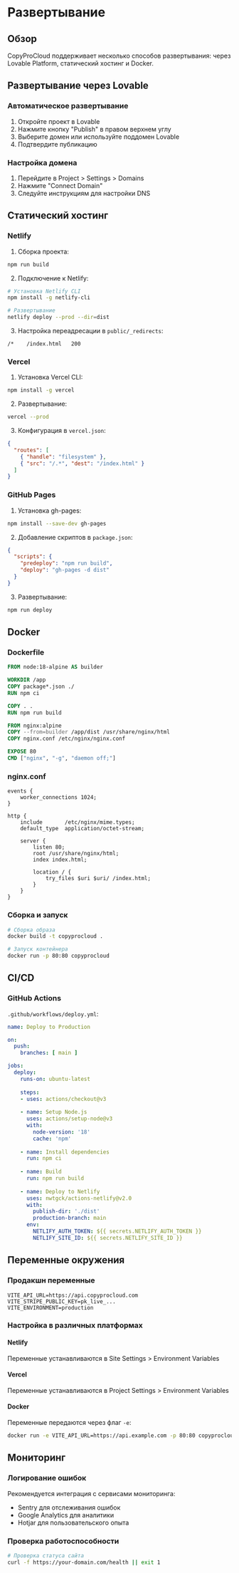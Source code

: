 
# Развертывание

## Обзор

CopyProCloud поддерживает несколько способов развертывания: через Lovable Platform, статический хостинг и Docker.

## Развертывание через Lovable

### Автоматическое развертывание

1. Откройте проект в Lovable
2. Нажмите кнопку "Publish" в правом верхнем углу
3. Выберите домен или используйте поддомен Lovable
4. Подтвердите публикацию

### Настройка домена

1. Перейдите в Project > Settings > Domains
2. Нажмите "Connect Domain"
3. Следуйте инструкциям для настройки DNS

## Статический хостинг

### Netlify

1. Сборка проекта:
```bash
npm run build
```

2. Подключение к Netlify:
```bash
# Установка Netlify CLI
npm install -g netlify-cli

# Развертывание
netlify deploy --prod --dir=dist
```

3. Настройка переадресации в `public/_redirects`:
```
/*    /index.html   200
```

### Vercel

1. Установка Vercel CLI:
```bash
npm install -g vercel
```

2. Развертывание:
```bash
vercel --prod
```

3. Конфигурация в `vercel.json`:
```json
{
  "routes": [
    { "handle": "filesystem" },
    { "src": "/.*", "dest": "/index.html" }
  ]
}
```

### GitHub Pages

1. Установка gh-pages:
```bash
npm install --save-dev gh-pages
```

2. Добавление скриптов в `package.json`:
```json
{
  "scripts": {
    "predeploy": "npm run build",
    "deploy": "gh-pages -d dist"
  }
}
```

3. Развертывание:
```bash
npm run deploy
```

## Docker

### Dockerfile

```dockerfile
FROM node:18-alpine AS builder

WORKDIR /app
COPY package*.json ./
RUN npm ci

COPY . .
RUN npm run build

FROM nginx:alpine
COPY --from=builder /app/dist /usr/share/nginx/html
COPY nginx.conf /etc/nginx/nginx.conf

EXPOSE 80
CMD ["nginx", "-g", "daemon off;"]
```

### nginx.conf

```nginx
events {
    worker_connections 1024;
}

http {
    include       /etc/nginx/mime.types;
    default_type  application/octet-stream;

    server {
        listen 80;
        root /usr/share/nginx/html;
        index index.html;

        location / {
            try_files $uri $uri/ /index.html;
        }
    }
}
```

### Сборка и запуск

```bash
# Сборка образа
docker build -t copyprocloud .

# Запуск контейнера
docker run -p 80:80 copyprocloud
```

## CI/CD

### GitHub Actions

`.github/workflows/deploy.yml`:

```yaml
name: Deploy to Production

on:
  push:
    branches: [ main ]

jobs:
  deploy:
    runs-on: ubuntu-latest
    
    steps:
    - uses: actions/checkout@v3
    
    - name: Setup Node.js
      uses: actions/setup-node@v3
      with:
        node-version: '18'
        cache: 'npm'
    
    - name: Install dependencies
      run: npm ci
    
    - name: Build
      run: npm run build
    
    - name: Deploy to Netlify
      uses: nwtgck/actions-netlify@v2.0
      with:
        publish-dir: './dist'
        production-branch: main
      env:
        NETLIFY_AUTH_TOKEN: ${{ secrets.NETLIFY_AUTH_TOKEN }}
        NETLIFY_SITE_ID: ${{ secrets.NETLIFY_SITE_ID }}
```

## Переменные окружения

### Продакшн переменные

```env
VITE_API_URL=https://api.copyprocloud.com
VITE_STRIPE_PUBLIC_KEY=pk_live_...
VITE_ENVIRONMENT=production
```

### Настройка в различных платформах

#### Netlify
Переменные устанавливаются в Site Settings > Environment Variables

#### Vercel
Переменные устанавливаются в Project Settings > Environment Variables

#### Docker
Переменные передаются через флаг `-e`:
```bash
docker run -e VITE_API_URL=https://api.example.com -p 80:80 copyprocloud
```

## Мониторинг

### Логирование ошибок

Рекомендуется интеграция с сервисами мониторинга:
- Sentry для отслеживания ошибок
- Google Analytics для аналитики
- Hotjar для пользовательского опыта

### Проверка работоспособности

```bash
# Проверка статуса сайта
curl -f https://your-domain.com/health || exit 1
```
